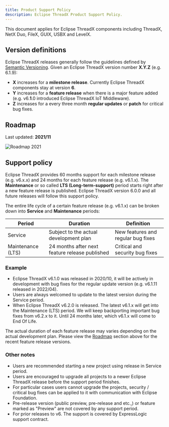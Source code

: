 ```yaml
---
title: Product Support Policy
description: Eclipse ThreadX Product Support Policy.
---
```


This document applies for Eclipse ThreadX components including ThreadX, NetX Duo, FileX, GUIX, USBX and LevelX.

## Version definitions

Eclipse ThreadX releases generally follow the guidelines defined by [Semantic Versioning](https://semver.org/). Given an Eclipse ThreadX version number **X.Y.Z** (e.g. 6.1.9):

* **X** increases for a **milestone release**. Currently Eclipse ThreadX components stay at version **6**.
* **Y** increases for a **feature release** when there is a major feature added (e.g. v6.**1**.0 introduced Eclipse ThreadX IoT Middleware).
* **Z** increases for a every three month **regular updates** or **patch** for critical bug fixes.

## Roadmap

Last updated: **2021/11**

![Roadmap 2021](../media/roadmap.png)

## Support policy

Eclipse ThreadX provides 60 months support for each milestone release (e.g. v6.x.x) and 24 months for each feature release (e.g. v6.1.x). The **Maintenance** or so called **LTS (Long-term-support)** period starts right after a new feature release is published. Eclipse ThreadX version 6.0.0 and all future releases will follow this support policy.

The entire life cycle of a certain feature release (e.g. v6.1.x) can be broken down into **Service** and **Maintenance** periods:

| **Period** | **Duration** | **Definition** |
| --- | --- | --- |
| Service | Subject to the actual development plan | New features and regular bug fixes |
| Maintenance (LTS) | 24 months after next feature release published | Critical and security bug fixes |

### Example

* Eclipse ThreadX v6.1.0 was released in 2020/10, it will be actively in development with bug fixes for the regular update version (e.g. v6.1.11 released in 2022/04). 
* Users are always welcomed to update to the latest version during the Service period.
* When Eclipse ThreadX v6.2.0 is released. The latest v6.1.x will get into the Maintenance (LTS) period. We will keep backporting important bug fixes from v6.2.x to it. Until 24 months later, which v6.1.x will come to End Of Life.

The actual duration of each feature release may varies depending on the actual development plan. Please view the [Roadmap](#roadmap) section above for the recent feature release versions.

### Other notes

* Users are recommended starting a new project using release in Service period.
* Users are encouraged to upgrade all projects to a newer Eclipse ThreadX release before the support period finishes.
* For particular cases users cannot upgrade the projects, security / critical bug fixes can be applied to it with communication with Eclipse Foundation.
* Pre-release version (public preview, pre-release and etc.,) or feature marked as "Preview" are not covered by any support period.
* For prior releases to v6. The support is covered by ExpressLogic support contract.